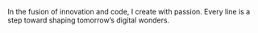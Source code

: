 In the fusion of innovation and code, I create with passion. Every line is a step toward shaping tomorrow’s digital wonders.
